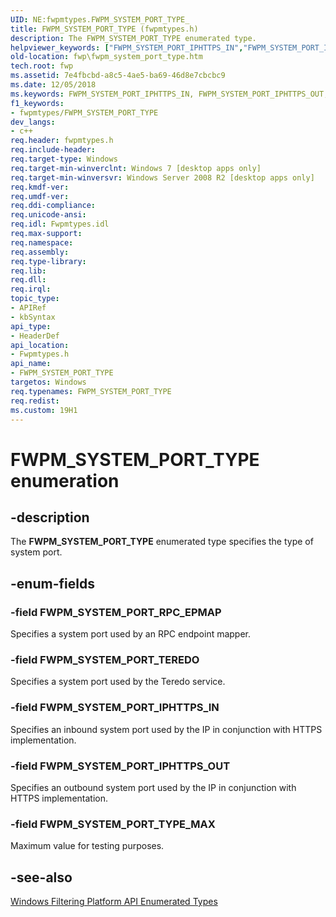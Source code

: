 ```yaml
---
UID: NE:fwpmtypes.FWPM_SYSTEM_PORT_TYPE_
title: FWPM_SYSTEM_PORT_TYPE (fwpmtypes.h)
description: The FWPM_SYSTEM_PORT_TYPE enumerated type.
helpviewer_keywords: ["FWPM_SYSTEM_PORT_IPHTTPS_IN","FWPM_SYSTEM_PORT_IPHTTPS_OUT","FWPM_SYSTEM_PORT_RPC_EPMAP","FWPM_SYSTEM_PORT_TEREDO","FWPM_SYSTEM_PORT_TYPE","FWPM_SYSTEM_PORT_TYPE enumeration [Filtering]","FWPM_SYSTEM_PORT_TYPE_MAX","fwp.fwpm_system_port_type","fwpmtypes/FWPM_SYSTEM_PORT_IPHTTPS_IN","fwpmtypes/FWPM_SYSTEM_PORT_IPHTTPS_OUT","fwpmtypes/FWPM_SYSTEM_PORT_RPC_EPMAP","fwpmtypes/FWPM_SYSTEM_PORT_TEREDO","fwpmtypes/FWPM_SYSTEM_PORT_TYPE","fwpmtypes/FWPM_SYSTEM_PORT_TYPE_MAX"]
old-location: fwp\fwpm_system_port_type.htm
tech.root: fwp
ms.assetid: 7e4fbcbd-a8c5-4ae5-ba69-46d8e7cbcbc9
ms.date: 12/05/2018
ms.keywords: FWPM_SYSTEM_PORT_IPHTTPS_IN, FWPM_SYSTEM_PORT_IPHTTPS_OUT, FWPM_SYSTEM_PORT_RPC_EPMAP, FWPM_SYSTEM_PORT_TEREDO, FWPM_SYSTEM_PORT_TYPE, FWPM_SYSTEM_PORT_TYPE enumeration [Filtering], FWPM_SYSTEM_PORT_TYPE_MAX, fwp.fwpm_system_port_type, fwpmtypes/FWPM_SYSTEM_PORT_IPHTTPS_IN, fwpmtypes/FWPM_SYSTEM_PORT_IPHTTPS_OUT, fwpmtypes/FWPM_SYSTEM_PORT_RPC_EPMAP, fwpmtypes/FWPM_SYSTEM_PORT_TEREDO, fwpmtypes/FWPM_SYSTEM_PORT_TYPE, fwpmtypes/FWPM_SYSTEM_PORT_TYPE_MAX
f1_keywords:
- fwpmtypes/FWPM_SYSTEM_PORT_TYPE
dev_langs:
- c++
req.header: fwpmtypes.h
req.include-header: 
req.target-type: Windows
req.target-min-winverclnt: Windows 7 [desktop apps only]
req.target-min-winversvr: Windows Server 2008 R2 [desktop apps only]
req.kmdf-ver: 
req.umdf-ver: 
req.ddi-compliance: 
req.unicode-ansi: 
req.idl: Fwpmtypes.idl
req.max-support: 
req.namespace: 
req.assembly: 
req.type-library: 
req.lib: 
req.dll: 
req.irql: 
topic_type:
- APIRef
- kbSyntax
api_type:
- HeaderDef
api_location:
- Fwpmtypes.h
api_name:
- FWPM_SYSTEM_PORT_TYPE
targetos: Windows
req.typenames: FWPM_SYSTEM_PORT_TYPE
req.redist: 
ms.custom: 19H1
---
```


# FWPM_SYSTEM_PORT_TYPE enumeration


## -description


The <b>FWPM_SYSTEM_PORT_TYPE</b> enumerated type specifies the type of system port.


## -enum-fields




### -field FWPM_SYSTEM_PORT_RPC_EPMAP

Specifies a system port used by an RPC endpoint mapper.


### -field FWPM_SYSTEM_PORT_TEREDO

Specifies a system port used by the Teredo service.


### -field FWPM_SYSTEM_PORT_IPHTTPS_IN

Specifies an inbound system port used by the IP in conjunction with HTTPS implementation.


### -field FWPM_SYSTEM_PORT_IPHTTPS_OUT

Specifies an outbound system port used by the IP in conjunction with HTTPS implementation.


### -field FWPM_SYSTEM_PORT_TYPE_MAX

Maximum value for testing purposes.


## -see-also




<a href="https://docs.microsoft.com/windows/desktop/FWP/fwp-enums">Windows Filtering Platform API Enumerated Types</a>
 

 

